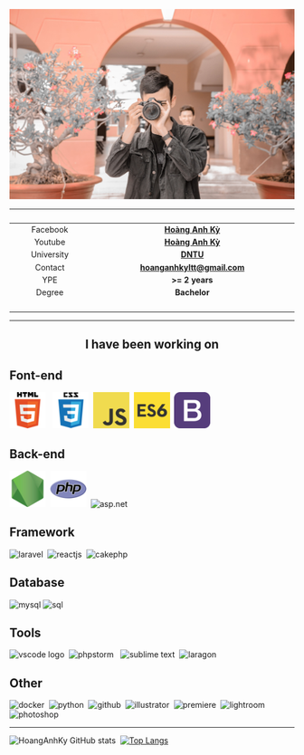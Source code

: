 
![KYHOANG](https://github.com/HoangAnhKy/HoangAnhKy.github.io/blob/main/back-end/kyhoang.jpg)

<div align="center">
  
| <img width=300/>|<img width=800/>|
| :-----: | :-: |
| Facebook | [**Hoàng Anh Kỳ**](https://www.facebook.com/Dev120401/)  |
| Youtube | [**Hoàng Anh Kỳ**](https://www.youtube.com/channel/UC_8FaWvOP0V3Z-mFZcJfOrA) |
| University | [**DNTU**](https://dntu.edu.vn/) |
| Contact | **<hoanganhkyltt@gmail.com>** |
| YPE | **>= 2 years** |
| Degree | **Bachelor** |
| <img width=300/> |  |
  
</div>

 <hr>

## <p align="center"> I have been working on</p>
## Font-end
<img src="https://raw.githubusercontent.com/github/explore/80688e429a7d4ef2fca1e82350fe8e3517d3494d/topics/html/html.png" width="64" height="64" alt="html logo" title="html"/> &nbsp; <img src="https://raw.githubusercontent.com/github/explore/80688e429a7d4ef2fca1e82350fe8e3517d3494d/topics/css/css.png" width="64" height="64" alt="css logo" title="css">&nbsp;
 <img src="https://raw.githubusercontent.com/github/explore/80688e429a7d4ef2fca1e82350fe8e3517d3494d/topics/javascript/javascript.png" width="64" height="64" alt="javascript logo" title="javascript">&nbsp;
   <img src="https://raw.githubusercontent.com/github/explore/80688e429a7d4ef2fca1e82350fe8e3517d3494d/topics/es6/es6.png" class="rounded-1 mr-3" width="64" height="64" alt="es6" title="es6">&nbsp;
 <img src="https://raw.githubusercontent.com/github/explore/80688e429a7d4ef2fca1e82350fe8e3517d3494d/topics/bootstrap/bootstrap.png" width="64" height="64" alt="bootstrap logo" title="bootstrap">
 ## Back-end
   <img src="https://raw.githubusercontent.com/github/explore/80688e429a7d4ef2fca1e82350fe8e3517d3494d/topics/nodejs/nodejs.png" class="rounded-1 mr-3" width="64" height="64" alt="nodejs" title="nodejs">&nbsp; <img src="https://raw.githubusercontent.com/github/explore/ccc16358ac4530c6a69b1b80c7223cd2744dea83/topics/php/php.png" class="rounded-1 mr-3" width="64" height="64" alt="php" title="php">&nbsp;
  <img src="https://github.com/HoangAnhKy/ASP.NET/blob/main/img/pngwing.com.png" class="rounded-1 mr-3" width="64" height="64" alt="asp.net" title="asp.net">
   
 ## Framework
 <p>
<img height="64" width="64" src="https://upload.wikimedia.org/wikipedia/commons/thumb/9/9a/Laravel.svg/330px-Laravel.svg.png" alt="laravel" title="laravel" />&nbsp;
<img height="64" width="76" src="https://upload.wikimedia.org/wikipedia/commons/thumb/a/a7/React-icon.svg/768px-React-icon.svg.png" alt="reactjs" title="reactjs" />&nbsp;
<img height="64" width="76" src="https://github.com/HoangAnhKy/ASP.NET/blob/main/img/cakephp_plain_logo_icon_146605.png" alt="cakephp" title="cakephp" />

 </p>
  <h2>Database</h2>
  <p>
   <img src="https://github.com/HoangAnhKy/ASP.NET/blob/main/img/mysql.png" width="64"  alt="mysql" title="mysql">
  <img src="https://github.com/HoangAnhKy/ASP.NET/blob/main/img/sql%20server.png" class="rounded-1 mr-3" width="64" height="64" alt="sql" title="sql server">
  </p>
  
  ## Tools 
  <p>
  <img src="https://upload.wikimedia.org/wikipedia/commons/2/2d/Visual_Studio_Code_1.18_icon.svg" width="64" height="64" alt="vscode logo" title="vscode">&nbsp;
  <img height="64" width="64" src="https://upload.wikimedia.org/wikipedia/commons/thumb/c/c9/PhpStorm_Icon.svg/768px-PhpStorm_Icon.svg.png?20200803075927" alt="phpstorm" title="phpstorm" /> &nbsp;
  <img src="https://upload.wikimedia.org/wikipedia/en/d/d2/Sublime_Text_3_logo.png" class="rounded-1 mr-3" width="64" height="64" alt="sublime text" title="sublime text">&nbsp;
   <img height="64" width="64" src="https://cdn.worldvectorlogo.com/logos/laragon.svg" alt="laragon" title="laragon"/>
  </p>
  
 ## Other 
<p>
  <img src="https://github.com/HoangAnhKy/ASP.NET/blob/main/img/icons8-docker-48.png" class="rounded-1 mr-3" width="64" height="64" alt="docker" title="docker">&nbsp;
 <img src="https://github.com/HoangAnhKy/ASP.NET/blob/main/img/5848152fcef1014c0b5e4967.png" class="rounded-1 mr-3" width="64" height="64" alt="python" title="python">&nbsp;
 <img src="https://github.com/HoangAnhKy/ASP.NET/blob/main/img/github-logo.png" class="rounded-1 mr-3" width="64" height="64" alt="github" title="github">&nbsp;
 <img src="https://github.com/HoangAnhKy/ASP.NET/blob/main/img/illustrator.png" class="rounded-1 mr-3" width="64" height="64" alt="illustrator" title="illustrator">&nbsp;
 <img src="https://github.com/HoangAnhKy/ASP.NET/blob/main/img/premiere.png" class="rounded-1 mr-3" width="64" height="64" alt="premiere" title="premiere">&nbsp;
 <img src="https://github.com/HoangAnhKy/ASP.NET/blob/main/img/adobe-lightroom-icon.png" class="rounded-1 mr-3" width="64" height="64" alt="lightroom" title="lightroom">&nbsp;
 <img src="https://github.com/HoangAnhKy/ASP.NET/blob/main/img/icons8-adobe-photoshop-48.png" class="rounded-1 mr-3" width="64" height="64" alt="photoshop" title="photoshop">
</p>
<hr />

![HoangAnhKy GitHub stats](https://github-readme-stats.vercel.app/api?username=HoangAnhKy&show_icons=true&theme=dark) &nbsp;[![Top Langs](https://github-readme-stats.vercel.app/api/top-langs/?username=HoangAnhKy&layout=compact&theme=dark)](https://github.com/anuraghazra/github-readme-stats)

